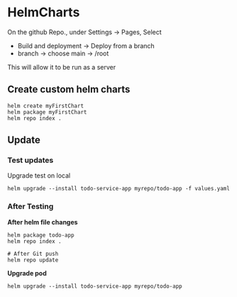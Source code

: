 # HelmCharts

On the github Repo., under Settings -> Pages, Select
- Build and deployment -> Deploy from a branch
- branch  -> choose main -> /root

This will allow it to be run as a server 

## Create custom helm charts
```shell
helm create myFirstChart
helm package myFirstChart
helm repo index .
```

## Update

### Test updates
Upgrade test on local
```shell
helm upgrade --install todo-service-app myrepo/todo-app -f values.yaml 
```

### After Testing
**After helm file changes**
```shell
helm package todo-app
helm repo index . 

# After Git push
helm repo update 
```
**Upgrade pod**
```shell
helm upgrade --install todo-service-app myrepo/todo-app
```

